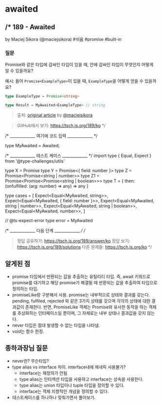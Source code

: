 # awaited

/*
  189 - Awaited
  -------
  by Maciej Sikora (@maciejsikora) #쉬움 #promise #built-in

  ### 질문

  Promise와 같은 타입에 감싸인 타입이 있을 때, 안에 감싸인 타입이 무엇인지 어떻게 알 수 있을까요?

  예시: 들어 `Promise<ExampleType>`이 있을 때, `ExampleType`을 어떻게 얻을 수 있을까요?

  ```ts
  type ExampleType = Promise<string>

  type Result = MyAwaited<ExampleType> // string
  ```

  > 출처: [original article](https://dev.to/macsikora/advanced-typescript-exercises-question-1-45k4) by [@maciejsikora](https://github.com/maciejsikora)

  > GitHub에서 보기: https://tsch.js.org/189/ko
*/

/* _____________ 여기에 코드 입력 _____________ */

type MyAwaited<T> = Awaited<T>;

/* _____________ 테스트 케이스 _____________ */
import type { Equal, Expect } from '@type-challenges/utils'

type X = Promise<string>
type Y = Promise<{ field: number }>
type Z = Promise<Promise<string | number>>
type Z1 = Promise<Promise<Promise<string | boolean>>>
type T = { then: (onfulfilled: (arg: number) => any) => any }

type cases = [
  Expect<Equal<MyAwaited<X>, string>>,
  Expect<Equal<MyAwaited<Y>, { field: number }>>,
  Expect<Equal<MyAwaited<Z>, string | number>>,
  Expect<Equal<MyAwaited<Z1>, string | boolean>>,
  Expect<Equal<MyAwaited<T>, number>>,
]

// @ts-expect-error
type error = MyAwaited<number>

/* _____________ 다음 단계 _____________ */
/*
  > 정답 공유하기: https://tsch.js.org/189/answer/ko
  > 정답 보기: https://tsch.js.org/189/solutions
  > 다른 문제들: https://tsch.js.org/ko
*/

## 알게된 점

- promise 타입에서 반환되는 값을 추출하는 유틸리티 타입. 즉, await 키워드로 promise를 대기하고 해당 promise가 해결될 때 반환되는 값을 추출하여 타입으로 정의하는 타입.
- promiseLike랑 구분해서 사용. promise는 내부적으로 상태와 결과를 갖는다. pending, fulfiled, rejected 와 같은 3가지 상태를 갖으며 각각의 상태에 대한 결과값이 존재한다. 반면, PromiseLike 객체는 Promise와 유사한 동작을 하는 객체를 추상화하는 인터페이스일 뿐이며, 그 자체로는 내부 상태나 결과값을 갖지 않는다. 
- never 타입은 절대 발생할 수 없는 타입을 나타냄.
- void는 함수 한정.


## 종하과장님 질문

- never란? 무슨타입?
- type alias vs interface 차이. interface내에 제네릭 사용불가? 
  - interface는 재정의가 안됨
  - type alias는 인터섹션 타입을 사용하고 interface는 상속을 사용한다.
  - type alias는 union 타입이나 tuple 타입을 정의할 수 있다.
  - interface는 객체 지향적인 개념을 정의할 수 있다.
- 테스트케이스를 하나하나 맞춰가면서 풀어보기.